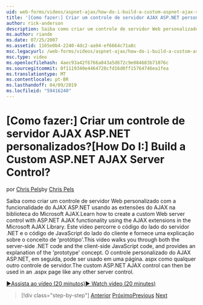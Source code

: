 ```yaml
---
uid: web-forms/videos/aspnet-ajax/how-do-i-build-a-custom-aspnet-ajax-server-control
title: '[Como fazer:] Criar um controle de servidor AJAX ASP.NET personalizados? | Microsoft Docs'
author: rick-anderson
description: Saiba como criar um controle de servidor Web personalizado com a funcionalidade do AJAX ASP.NET usando as extensões do AJAX na biblioteca do Microsoft AJAX. Este vídeo o orienta você...
ms.author: riande
ms.date: 07/25/2007
ms.assetid: 1165e0b4-2240-4dc2-aa94-ef6664c71a8c
msc.legacyurl: /web-forms/videos/aspnet-ajax/how-do-i-build-a-custom-aspnet-ajax-server-control
msc.type: video
ms.openlocfilehash: 4aec93a42f6766a043a5d672c9e084683b71076c
ms.sourcegitcommit: 0f1119340e4464720cfd16d0ff15764746ea1fea
ms.translationtype: MT
ms.contentlocale: pt-BR
ms.lasthandoff: 04/09/2019
ms.locfileid: "59416240"
---
```

# <a name="how-do-i-build-a-custom-aspnet-ajax-server-control"></a><span data-ttu-id="18257-105">[Como fazer:] Criar um controle de servidor AJAX ASP.NET personalizados?</span><span class="sxs-lookup"><span data-stu-id="18257-105">[How Do I:] Build a Custom ASP.NET AJAX Server Control?</span></span>

<span data-ttu-id="18257-106">por [Chris Pels](https://twitter.com/chrispels)</span><span class="sxs-lookup"><span data-stu-id="18257-106">by [Chris Pels](https://twitter.com/chrispels)</span></span>

<span data-ttu-id="18257-107">Saiba como criar um controle de servidor Web personalizado com a funcionalidade do AJAX ASP.NET usando as extensões do AJAX na biblioteca do Microsoft AJAX.</span><span class="sxs-lookup"><span data-stu-id="18257-107">Learn how to create a custom Web server control with ASP.NET AJAX functionality using the AJAX extensions in the Microsoft AJAX Library.</span></span> <span data-ttu-id="18257-108">Este vídeo percorre o código do lado do servidor .NET e o código de JavaScript do lado do cliente e fornece uma explicação sobre o conceito de 'protótipo'.</span><span class="sxs-lookup"><span data-stu-id="18257-108">This video walks you through both the server-side .NET code and the client-side JavaScript code, and provides an explanation of the 'prototype' concept.</span></span> <span data-ttu-id="18257-109">O controle personalizado do AJAX ASP.NET, em seguida, pode ser usado em uma página. aspx como qualquer outro controle de servidor.</span><span class="sxs-lookup"><span data-stu-id="18257-109">The custom ASP.NET AJAX control can then be used in an .aspx page like any other server control.</span></span>

[<span data-ttu-id="18257-110">&#9654;Assista ao vídeo (20 minutos)</span><span class="sxs-lookup"><span data-stu-id="18257-110">&#9654; Watch video (20 minutes)</span></span>](https://channel9.msdn.com/Blogs/ASP-NET-Site-Videos/how-do-i-build-a-custom-aspnet-ajax-server-control)

> [!div class="step-by-step"]
> <span data-ttu-id="18257-111">[Anterior](how-do-i-debug-aspnet-ajax-applications-using-visual-studio-2005.md)
> [Próximo](how-do-i-use-javascript-to-refresh-an-aspnet-ajax-updatepanel.md)</span><span class="sxs-lookup"><span data-stu-id="18257-111">[Previous](how-do-i-debug-aspnet-ajax-applications-using-visual-studio-2005.md)
[Next](how-do-i-use-javascript-to-refresh-an-aspnet-ajax-updatepanel.md)</span></span>
